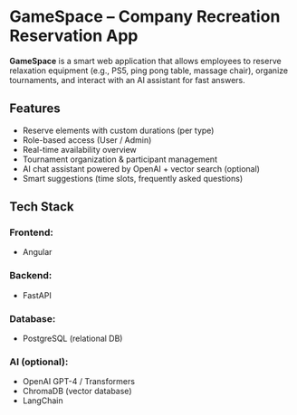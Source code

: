 # GameSpace – Company Recreation Reservation App
 
**GameSpace** is a smart web application that allows employees to reserve relaxation equipment (e.g., PS5, ping pong table, massage chair), organize tournaments, and interact with an AI assistant for fast answers.
 
 
## Features
 
- Reserve elements with custom durations (per type)
- Role-based access (User / Admin)
- Real-time availability overview
- Tournament organization & participant management
- AI chat assistant powered by OpenAI + vector search (optional)
- Smart suggestions (time slots, frequently asked questions)
 
 
 
## Tech Stack
 
### Frontend:
- Angular
 
 
### Backend:
- FastAPI
 
 
### Database:
- PostgreSQL (relational DB)
 
 
### AI (optional):
- OpenAI GPT-4 / Transformers
- ChromaDB (vector database)
- LangChain

